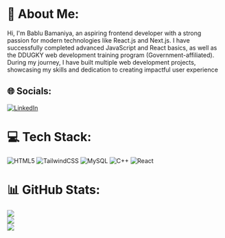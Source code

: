 # 💫 About Me:
Hi, I'm Bablu Bamaniya, an aspiring frontend developer with a strong passion for modern technologies like React.js and Next.js. I have successfully completed advanced JavaScript and React basics, as well as the DDUGKY web development training program (Government-affiliated). During my journey, I have built multiple web development projects, showcasing my skills and dedication to creating impactful user experience


## 🌐 Socials:
[![LinkedIn](https://img.shields.io/badge/LinkedIn-%230077B5.svg?logo=linkedin&logoColor=white)](https://linkedin.com/in/https://www.linkedin.com/in/bablubamaniya1007/) 

# 💻 Tech Stack:
![HTML5](https://img.shields.io/badge/html5-%23E34F26.svg?style=for-the-badge&logo=html5&logoColor=white) ![TailwindCSS](https://img.shields.io/badge/tailwindcss-%2338B2AC.svg?style=for-the-badge&logo=tailwind-css&logoColor=white) ![MySQL](https://img.shields.io/badge/mysql-4479A1.svg?style=for-the-badge&logo=mysql&logoColor=white) ![C++](https://img.shields.io/badge/c++-%2300599C.svg?style=for-the-badge&logo=c%2B%2B&logoColor=white) ![React](https://img.shields.io/badge/react-%2320232a.svg?style=for-the-badge&logo=react&logoColor=%2361DAFB)
# 📊 GitHub Stats:
![](https://github-readme-stats.vercel.app/api?username=bablubamaniya1007&theme=default&hide_border=false&include_all_commits=true&count_private=true)<br/>
![](https://github-readme-streak-stats.herokuapp.com/?user=bablubamaniya1007&theme=default&hide_border=false)<br/>
![](https://github-readme-stats.vercel.app/api/top-langs/?username=bablubamaniya1007&theme=default&hide_border=false&include_all_commits=true&count_private=true&layout=compact)

<!-- Proudly created with GPRM ( https://gprm.itsvg.in ) -->
